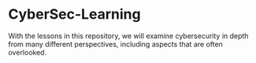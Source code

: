 # CyberSec-Learning
With the lessons in this repository, we will examine cybersecurity in depth from many different perspectives, including aspects that are often overlooked.
